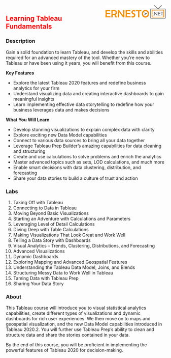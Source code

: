<img align="right" src="./logo.png">

<h2><span style="color:red;">Learning Tableau Fundamentals</span></h2>

### Description

Gain a solid foundation to learn Tableau, and develop the skills and abilities required for an advanced mastery of the tool. Whether you're new to Tableau or have been using it years, you will benefit from this course.


**Key Features**

- Explore the latest Tableau 2020 features and redefine business analytics for your firm
- Understand visualizing data and creating interactive dashboards to gain meaningful insights
- Learn implementing effective data storytelling to redefine how your business leverages data and makes decisions

**What You Will Learn**

- Develop stunning visualizations to explain complex data with clarity
- Explore exciting new Data Model capabilities
- Connect to various data sources to bring all your data together
- Leverage Tableau Prep Builder’s amazing capabilities for data cleaning and structuring
- Create and use calculations to solve problems and enrich the analytics
- Master advanced topics such as sets, LOD calculations, and much more
- Enable smart decisions with data clustering, distribution, and forecasting
- Share your data stories to build a culture of trust and action

### Labs


1. Taking Off with Tableau		
2. Connecting to Data in Tableau	
3. Moving Beyond Basic Visualizations
4. Starting an Adventure with Calculations and Parameters	
5. Leveraging Level of Detail Calculations	
6. Diving Deep with Table Calculations
7. Making Visualizations That Look Great and Work Well
8. Telling a Data Story with Dashboards
9. Visual Analytics – Trends, Clustering, Distributions, and Forecasting
10. Advanced Visualizations
11. Dynamic Dashboards
12. Exploring Mapping and Advanced Geospatial Features
13. Understanding the Tableau Data Model, Joins, and Blends
14. Structuring Messy Data to Work Well in Tableau
15. Taming Data with Tableau Prep
16. Sharing Your Data Story
	
		

### About

This Tableau course will introduce you to visual statistical analytics capabilities, create different types of visualizations and dynamic dashboards for rich user experiences. We then move on to maps and geospatial visualization, and the new Data Model capabilities introduced in Tableau 2020.2. You will further use Tableau Prep’s ability to clean and structure data and share the stories contained in your data.

By the end of this course, you will be proficient in implementing the powerful features of Tableau 2020 for decision-making.